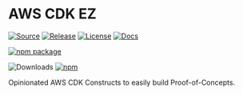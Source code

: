 # AWS CDK EZ

[![Source](https://img.shields.io/badge/Source-GitHub-blue?logo=github)][source]
[![Release](https://github.com/szukalski/aws-cdk-ez/actions/workflows/release.yml/badge.svg)](https://github.com/szukalski/aws-cdk-ez/actions/workflows/release.yml)
[![License](https://img.shields.io/github/license/szukalski/aws-cdk-ez)][license]
[![Docs](https://img.shields.io/badge/Construct%20Hub-aws--cdk--ez-orange)][docs]

[![npm package](https://img.shields.io/npm/v/aws-cdk-ez?color=brightgreen)][npm]

![Downloads](https://img.shields.io/badge/-DOWNLOADS:-brightgreen?color=gray)
[![npm](https://img.shields.io/npm/dt/aws-cdk-ez?label=npm&color=blueviolet)][npm]

Opinionated AWS CDK Constructs to easily build Proof-of-Concepts.

  [source]: https://github.com/szukalski/aws-cdk-ez
  [license]: https://github.com/szukalski/aws-cdk-ez/blob/main/LICENSE
  [docs]: https://constructs.dev/packages/aws-cdk-ez/
  [npm]: https://www.npmjs.com/package/aws-cdk-ez